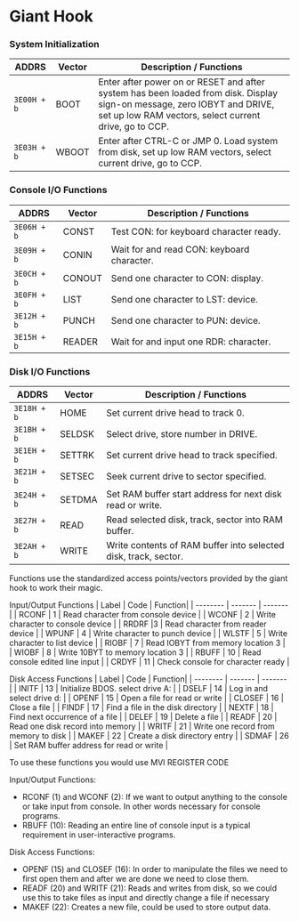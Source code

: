 # Giant Hook

### System Initialization

| ADDRS       | Vector | Description / Functions            |
|-------------|--------|--------------------------------------------------------|
| `3E00H + b` | BOOT   | Enter after power on or RESET and after system has been loaded from disk. Display sign-on message, zero IOBYT and DRIVE, set up low RAM vectors, select current drive, go to CCP. |
| `3E03H + b` | WBOOT  | Enter after CTRL-C or JMP 0. Load system from disk, set up low RAM vectors, select current drive, go to CCP.         |

### Console I/O Functions

| ADDRS       | Vector | Description / Functions            |
|-------------|--------|---------------------------------|
| `3E06H + b` | CONST  | Test CON: for keyboard character ready.                                                                             |
| `3E09H + b` | CONIN  | Wait for and read CON: keyboard character.                                                                          |
| `3E0CH + b` | CONOUT | Send one character to CON: display.                                                                                 |
| `3E0FH + b` | LIST   | Send one character to LST: device.                                                                                  |
| `3E12H + b` | PUNCH  | Send one character to PUN: device.                                                                                  |
| `3E15H + b` | READER | Wait for and input one RDR: character.                                                                              |

### Disk I/O Functions

| ADDRS       | Vector | Description / Functions        |
|-------------|--------|------------------------------------|
| `3E18H + b` | HOME   | Set current drive head to track 0.                                                                                   |
| `3E1BH + b` | SELDSK | Select drive, store number in DRIVE.                                                                                |
| `3E1EH + b` | SETTRK | Set current drive head to track specified.                                                                          |
| `3E21H + b` | SETSEC | Seek current drive to sector specified.                                                                             |
| `3E24H + b` | SETDMA | Set RAM buffer start address for next disk read or write.                                                           |
| `3E27H + b` | READ   | Read selected disk, track, sector into RAM buffer.                                                                  |
| `3E2AH + b` | WRITE  | Write contents of RAM buffer into selected disk, track, sector.                                                     |

Functions use the standardized access points/vectors provided by the giant hook to work their magic.

Input/Output Functions
| Label    | Code    | Function|
| -------- | ------- | ------- |
| RCONF  | 1    |   Read character from console device |
| WCONF | 2     |     Write character to console device    |
| RRDRF |3     |      Read character from reader device   |
| WPUNF | 4     |   Write character to punch device      |
| WLSTF | 5     |      Write character to list device   |
| RIOBF | 7     |    Read IOBYT from memory location 3     |
| WIOBF |  8    |    Write 10BYT to memory location 3     |
| RBUFF | 10     |   Read console edited line input       |
| CRDYF | 11     |   Check console for character ready      |

Disk Access Functions
| Label    | Code    | Function|
| -------- | ------- | ------- |
| INITF | 13    |    Initialize BDOS. select drive A:      |
| DSELF | 14     |      Log in and select drive d:  |
| OPENF | 15   |    Open a file for read or write      |
| CLOSEF | 16    |    Close a file     |
| FINDF | 17     |  Find a file in the disk directory        |
| NEXTF | 18   |     Find next occurrence of a file     |
| DELEF | 19     |     Delete a file     |
| READF | 20     |   Read one disk record into memory       |
| WRITF | 21     |    Write one record from memory to disk     |
| MAKEF | 22     |       Create a disk directory entry  |
| SDMAF | 26     |    Set RAM buffer address for read or write     |

To use these functions you would use MVI REGISTER CODE

Input/Output Functions:

- RCONF (1) and WCONF (2): If we want to output anything to the console or take input from console. In other words necessary for console programs.
- RBUFF (10): Reading an entire line of console input is a typical requirement in user-interactive programs.

Disk Access Functions:

- OPENF (15) and CLOSEF (16): In order to manipulate the files we need to first open them and after we are done we need to close them.
- READF (20) and WRITF (21): Reads and writes from disk, so we could use this to take files as input and directly change a file if necessary
- MAKEF (22): Creates a new file, could be used to store output data.